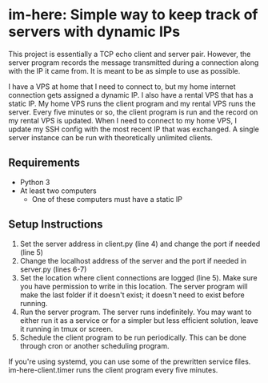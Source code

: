 # im-here: Simple way to keep track of servers with dynamic IPs

This project is essentially a TCP echo client and server pair. However, the server program records the message transmitted during a connection along with the IP it came from. It is meant to be as simple to use as possible.

I have a VPS at home that I need to connect to, but my home internet connection gets assigned a dynamic IP. I also have a rental VPS that has a static IP. My home VPS runs the client program and my rental VPS runs the server. Every five minutes or so, the client program is run and the record on my rental VPS is updated. When I need to connect to my home VPS, I update my SSH config with the most recent IP that was exchanged. A single server instance can be run with theoretically unlimited clients.

## Requirements
* Python 3
* At least two computers
    * One of these computers must have a static IP

## Setup Instructions
1. Set the server address in client.py (line 4) and change the port if needed (line 5)
2. Change the localhost address of the server and the port if needed in server.py (lines 6-7)
3. Set the location where client connections are logged (line 5). Make sure you have permission to write in this location. The server program will make the last folder if it doesn't exist; it doesn't need to exist before running.
4. Run the server program. The server runs indefinitely. You may want to either run it as a service or for a simpler but less efficient solution, leave it running in tmux or screen.
5. Schedule the client program to be run periodically. This can be done through cron or another scheduling program.

If you're using systemd, you can use some of the prewritten service files. im-here-client.timer runs the client program every five minutes.
